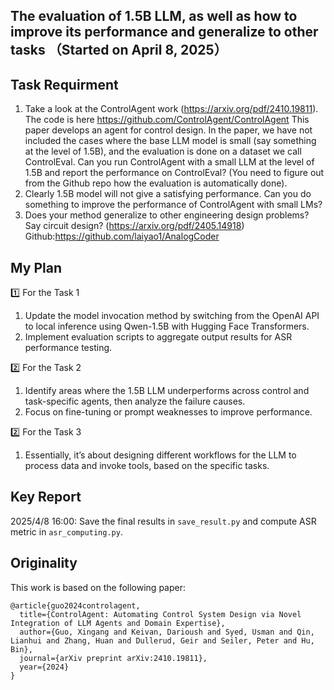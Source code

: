 ## The evaluation of 1.5B LLM, as well as how to improve its performance and generalize to other tasks （Started on April 8, 2025）

## Task Requirment
1. Take a look at the ControlAgent work (https://arxiv.org/pdf/2410.19811). The code is here https://github.com/ControlAgent/ControlAgent
This paper develops an agent for control design. In the paper, we have not included the cases where the base LLM model is small (say something at the level of 1.5B), and the evaluation is done on a dataset we call ControlEval. Can you run ControlAgent with a small LLM at the level of 1.5B and report the performance on ControlEval? (You need to figure out from the Github repo how the evaluation is automatically done).
2. Clearly 1.5B model will not give a satisfying performance. Can you do something to improve the performance of ControlAgent with small LMs?
3. Does your method generalize to other engineering design problems? Say circuit design? (https://arxiv.org/pdf/2405.14918) Github:https://github.com/laiyao1/AnalogCoder

## My Plan
1️⃣ For the Task 1 
1. Update the model invocation method by switching from the OpenAI API to local inference using Qwen-1.5B with Hugging Face Transformers.
2. Implement evaluation scripts to aggregate output results for ASR performance testing. 

2️⃣ For the Task 2
1. Identify areas where the 1.5B LLM underperforms across control and task-specific agents, then analyze the failure causes. 
2. Focus on fine-tuning or prompt weaknesses to improve performance.

2️⃣ For the Task 3 
1. Essentially, it’s about designing different workflows for the LLM to process data and invoke tools, based on the specific tasks.

## Key Report
2025/4/8 16:00: Save the final results in `save_result.py` and compute ASR metric in `asr_computing.py`. 


## Originality

This work is based on the following paper:

```
@article{guo2024controlagent,
  title={ControlAgent: Automating Control System Design via Novel Integration of LLM Agents and Domain Expertise},
  author={Guo, Xingang and Keivan, Darioush and Syed, Usman and Qin, Lianhui and Zhang, Huan and Dullerud, Geir and Seiler, Peter and Hu, Bin},
  journal={arXiv preprint arXiv:2410.19811},
  year={2024}
}
```
